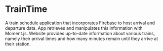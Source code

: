 # TrainTime
A train schedule application that incorporates Firebase to host arrival and departure data.  App retrieves and manipulates this information with Moment.js. Website provides up-to-date information about various trains, namely their arrival times and how many minutes remain until they arrive at their station.
